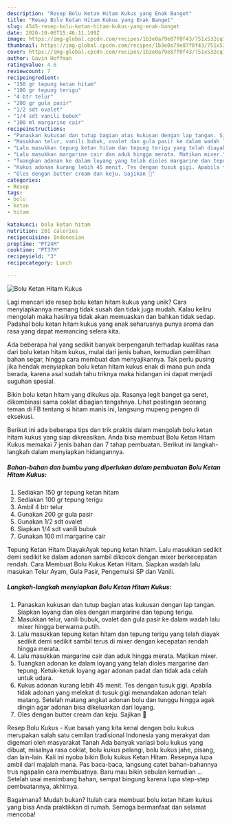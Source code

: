 ```yaml
---
description: "Resep Bolu Ketan Hitam Kukus yang Enak Banget"
title: "Resep Bolu Ketan Hitam Kukus yang Enak Banget"
slug: 4545-resep-bolu-ketan-hitam-kukus-yang-enak-banget
date: 2020-10-06T15:46:11.109Z
image: https://img-global.cpcdn.com/recipes/1b3e0a79e87f0f43/751x532cq70/bolu-ketan-hitam-kukus-foto-resep-utama.jpg
thumbnail: https://img-global.cpcdn.com/recipes/1b3e0a79e87f0f43/751x532cq70/bolu-ketan-hitam-kukus-foto-resep-utama.jpg
cover: https://img-global.cpcdn.com/recipes/1b3e0a79e87f0f43/751x532cq70/bolu-ketan-hitam-kukus-foto-resep-utama.jpg
author: Gavin Hoffman
ratingvalue: 4.6
reviewcount: 7
recipeingredient:
- "150 gr tepung ketan hitam"
- "100 gr tepung terigu"
- "4 btr telur"
- "200 gr gula pasir"
- "1/2 sdt ovalet"
- "1/4 sdt vanili bubuk"
- "100 ml margarine cair"
recipeinstructions:
- "Panaskan kukusan dan tutup bagian atas kukusan dengan lap tangan. Siapkan loyang dan oles dengan margarine dan tepung terigu."
- "Masukkan telur, vanili bubuk, ovalet dan gula pasir ke dalam wadah lalu mixer hingga berwarna putih."
- "Lalu masukkan tepung ketan hitam dan tepung terigu yang telah diayak sedikit demi sedikit sambil terus di mixer dengan kecepatan rendah hingga merata."
- "Lalu masukkan margarine cair dan aduk hingga merata. Matikan mixer."
- "Tuangkan adonan ke dalam loyang yang telah dioles margarine dan tepung. Ketuk-ketuk loyang agar adonan padat dan tidak ada celah untuk udara."
- "Kukus adonan kurang lebih 45 menit. Tes dengan tusuk gigi. Apabila tidak adonan yang melekat di tusuk gigi menandakan adonan telah matang. Setelah matang angkat adonan bolu dan tunggu hingga agak dingin agar adonan bisa dikeluarkan dari loyang."
- "Oles dengan butter cream dan keju. Sajikan 🍰"
categories:
- Resep
tags:
- bolu
- ketan
- hitam

katakunci: bolu ketan hitam 
nutrition: 201 calories
recipecuisine: Indonesian
preptime: "PT24M"
cooktime: "PT37M"
recipeyield: "3"
recipecategory: Lunch

---
```



![Bolu Ketan Hitam Kukus](https://img-global.cpcdn.com/recipes/1b3e0a79e87f0f43/751x532cq70/bolu-ketan-hitam-kukus-foto-resep-utama.jpg)

Lagi mencari ide resep bolu ketan hitam kukus yang unik? Cara menyiapkannya memang tidak susah dan tidak juga mudah. Kalau keliru mengolah maka hasilnya tidak akan memuaskan dan bahkan tidak sedap. Padahal bolu ketan hitam kukus yang enak seharusnya punya aroma dan rasa yang dapat memancing selera kita.

Ada beberapa hal yang sedikit banyak berpengaruh terhadap kualitas rasa dari bolu ketan hitam kukus, mulai dari jenis bahan, kemudian pemilihan bahan segar, hingga cara membuat dan menyajikannya. Tak perlu pusing jika hendak menyiapkan bolu ketan hitam kukus enak di mana pun anda berada, karena asal sudah tahu triknya maka hidangan ini dapat menjadi suguhan spesial.

Bikin bolu ketan hitam yang dikukus aja. Rasanya legit banget ga seret, dikombinasi sama coklat dibagian tengahnya. Lihat postingan seorang teman di FB tentang si hitam manis ini, langsung mupeng pengen di eksekusi.


Berikut ini ada beberapa tips dan trik praktis dalam mengolah bolu ketan hitam kukus yang siap dikreasikan. Anda bisa membuat Bolu Ketan Hitam Kukus memakai 7 jenis bahan dan 7 tahap pembuatan. Berikut ini langkah-langkah dalam menyiapkan hidangannya.

<!--inarticleads1-->

##### Bahan-bahan dan bumbu yang diperlukan dalam pembuatan Bolu Ketan Hitam Kukus:

1. Sediakan 150 gr tepung ketan hitam
1. Sediakan 100 gr tepung terigu
1. Ambil 4 btr telur
1. Gunakan 200 gr gula pasir
1. Gunakan 1/2 sdt ovalet
1. Siapkan 1/4 sdt vanili bubuk
1. Gunakan 100 ml margarine cair


Tepung Ketan Hitam DiayakAyak tepung ketan hitam. Lalu masukkan sedikit demi sedikit ke dalam adonan sambil dikocok dengan mixer berkecepatan rendah. Cara Membuat Bolu Kukus Ketan Hitam. Siapkan wadah lalu masukan Telur Ayam, Gula Pasir, Pengemulsi SP dan Vanili. 

<!--inarticleads2-->

##### Langkah-langkah menyiapkan Bolu Ketan Hitam Kukus:

1. Panaskan kukusan dan tutup bagian atas kukusan dengan lap tangan. Siapkan loyang dan oles dengan margarine dan tepung terigu.
1. Masukkan telur, vanili bubuk, ovalet dan gula pasir ke dalam wadah lalu mixer hingga berwarna putih.
1. Lalu masukkan tepung ketan hitam dan tepung terigu yang telah diayak sedikit demi sedikit sambil terus di mixer dengan kecepatan rendah hingga merata.
1. Lalu masukkan margarine cair dan aduk hingga merata. Matikan mixer.
1. Tuangkan adonan ke dalam loyang yang telah dioles margarine dan tepung. Ketuk-ketuk loyang agar adonan padat dan tidak ada celah untuk udara.
1. Kukus adonan kurang lebih 45 menit. Tes dengan tusuk gigi. Apabila tidak adonan yang melekat di tusuk gigi menandakan adonan telah matang. Setelah matang angkat adonan bolu dan tunggu hingga agak dingin agar adonan bisa dikeluarkan dari loyang.
1. Oles dengan butter cream dan keju. Sajikan 🍰


Resep Bolu Kukus - Kue basah yang kita kenal dengan bolu kukus merupakan salah satu cemilan tradisional Indonesia yang merakyat dan digemari oleh masyarakat Tanah Ada banyak variasi bolu kukus yang dibuat, misalnya rasa coklat, bolu kukus pelangi, bolu kukus jahe, pisang, dan lain-lain. Kali ini nyoba bikin Bolu kukus Ketan Hitam. Resepnya lupa ambil dari majalah mana. Pas baca-baca, langsung catet bahan-bahannya trus ngapalin cara membuatnya. Baru mau bikin sebulan kemudian … Setelah usai menimbang bahan, sempat bingung karena lupa step-step pembuatannya, akhirnya. 

Bagaimana? Mudah bukan? Itulah cara membuat bolu ketan hitam kukus yang bisa Anda praktikkan di rumah. Semoga bermanfaat dan selamat mencoba!
